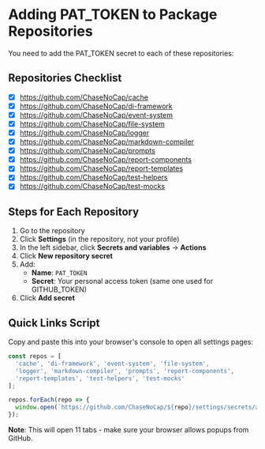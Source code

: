 # Adding PAT_TOKEN to Package Repositories

You need to add the PAT_TOKEN secret to each of these repositories:

## Repositories Checklist

- [x] https://github.com/ChaseNoCap/cache
- [x] https://github.com/ChaseNoCap/di-framework
- [x] https://github.com/ChaseNoCap/event-system
- [x] https://github.com/ChaseNoCap/file-system
- [x] https://github.com/ChaseNoCap/logger
- [x] https://github.com/ChaseNoCap/markdown-compiler
- [x] https://github.com/ChaseNoCap/prompts
- [x] https://github.com/ChaseNoCap/report-components
- [x] https://github.com/ChaseNoCap/report-templates
- [x] https://github.com/ChaseNoCap/test-helpers
- [x] https://github.com/ChaseNoCap/test-mocks

## Steps for Each Repository

1. Go to the repository
2. Click **Settings** (in the repository, not your profile)
3. In the left sidebar, click **Secrets and variables** → **Actions**
4. Click **New repository secret**
5. Add:
   - **Name**: `PAT_TOKEN`
   - **Secret**: Your personal access token (same one used for GITHUB_TOKEN)
6. Click **Add secret**

## Quick Links Script

Copy and paste this into your browser's console to open all settings pages:

```javascript
const repos = [
  'cache', 'di-framework', 'event-system', 'file-system', 
  'logger', 'markdown-compiler', 'prompts', 'report-components',
  'report-templates', 'test-helpers', 'test-mocks'
];

repos.forEach(repo => {
  window.open(`https://github.com/ChaseNoCap/${repo}/settings/secrets/actions/new`, '_blank');
});
```

**Note**: This will open 11 tabs - make sure your browser allows popups from GitHub.